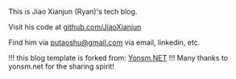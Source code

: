 This is Jiao Xianjun (Ryan)'s tech blog.

Visit his code at [github.com/JiaoXianjun](github.com/JiaoXianjun)

Find him via putaoshu@gmail.com via email, linkedin, etc.

!!! this blog template is forked from:   [Yonsm.NET](http://www.yonsm.net)  !!!
Many thanks to yonsm.net for the sharing spirit!
